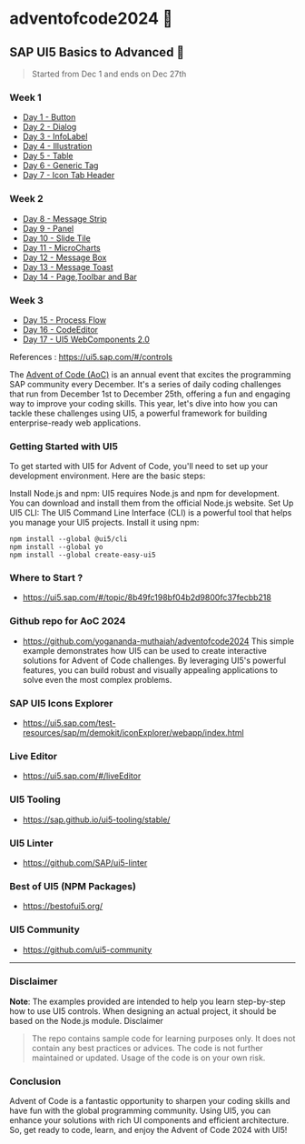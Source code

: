 # adventofcode2024 🎄

## SAP UI5 Basics to Advanced 🎄

> Started from Dec 1 and ends on Dec 27th

### Week 1
* [Day 1 - Button](https://github.com/yogananda-muthaiah/adventofcode2024/tree/main/aoc-day01)
* [Day 2 - Dialog](https://github.com/yogananda-muthaiah/adventofcode2024/tree/main/aoc-day02)
* [Day 3 - InfoLabel](https://github.com/yogananda-muthaiah/adventofcode2024/tree/main/aoc-day03)
* [Day 4 - Illustration](https://github.com/yogananda-muthaiah/adventofcode2024/tree/main/aoc-day04)
* [Day 5 - Table](https://github.com/yogananda-muthaiah/adventofcode2024/tree/main/aoc-day05)
* [Day 6 - Generic Tag](https://github.com/yogananda-muthaiah/adventofcode2024/tree/main/aoc-day06)
* [Day 7 - Icon Tab Header](https://github.com/yogananda-muthaiah/adventofcode2024/tree/main/aoc-day07)
### Week 2
* [Day 8 - Message Strip](https://github.com/yogananda-muthaiah/adventofcode2024/tree/main/aoc-day08)
* [Day 9 - Panel](https://github.com/yogananda-muthaiah/adventofcode2024/tree/main/aoc-day09)
* [Day 10 - Slide Tile](https://github.com/yogananda-muthaiah/adventofcode2024/tree/main/aoc-day10)
* [Day 11 - MicroCharts](https://github.com/yogananda-muthaiah/adventofcode2024/tree/main/aoc-day11)
* [Day 12 - Message Box](https://github.com/yogananda-muthaiah/adventofcode2024/tree/main/aoc-day12)
* [Day 13 - Message Toast](https://github.com/yogananda-muthaiah/adventofcode2024/tree/main/aoc-day13)
* [Day 14 - Page,Toolbar and Bar](https://github.com/yogananda-muthaiah/adventofcode2024/tree/main/aoc-day14)
### Week 3
* [Day 15 - Process Flow](https://github.com/yogananda-muthaiah/adventofcode2024/tree/main/aoc-day15)
* [Day 16 - CodeEditor](https://github.com/yogananda-muthaiah/adventofcode2024/tree/main/aoc-day16)
* [Day 17 - UI5 WebComponents 2.0](https://github.com/yogananda-muthaiah/adventofcode2024/tree/main/aoc-day17)

References : https://ui5.sap.com/#/controls

The [Advent of Code (AoC)](https://adventofcode.com/) is an annual event that excites the programming SAP community every December. It's a series of daily coding challenges that run from December 1st to December 25th, offering a fun and engaging way to improve your coding skills. This year, let's dive into how you can tackle these challenges using UI5, a powerful framework for building enterprise-ready web applications.


### Getting Started with UI5

To get started with UI5 for Advent of Code, you'll need to set up your development environment. Here are the basic steps:

Install Node.js and npm: UI5 requires Node.js and npm for development. You can download and install them from the official Node.js website.
Set Up UI5 CLI: The UI5 Command Line Interface (CLI) is a powerful tool that helps you manage your UI5 projects. Install it using npm:

```
npm install --global @ui5/cli
npm install --global yo
npm install --global create-easy-ui5
```

### Where to Start ?
* https://ui5.sap.com/#/topic/8b49fc198bf04b2d9800fc37fecbb218



### Github repo for AoC 2024
* https://github.com/yogananda-muthaiah/adventofcode2024
This simple example demonstrates how UI5 can be used to create interactive solutions for Advent of Code challenges. By leveraging UI5's powerful features, you can build robust and visually appealing applications to solve even the most complex problems.

### SAP UI5 Icons Explorer

* https://ui5.sap.com/test-resources/sap/m/demokit/iconExplorer/webapp/index.html

### Live Editor
* https://ui5.sap.com/#/liveEditor

### UI5 Tooling
* https://sap.github.io/ui5-tooling/stable/

### UI5 Linter
* https://github.com/SAP/ui5-linter

### Best of UI5 (NPM Packages)
* https://bestofui5.org/

### UI5 Community
* https://github.com/ui5-community
  
---
### Disclaimer
**Note**: The examples provided are intended to help you learn step-by-step how to use UI5 controls. When designing an actual project, it should be based on the Node.js module.
Disclaimer
> The repo contains sample code for learning purposes only. It does not contain any best practices or advices. The code is not further maintained or updated. Usage of the code is on your own risk.

### Conclusion

Advent of Code is a fantastic opportunity to sharpen your coding skills and have fun with the global programming community. Using UI5, you can enhance your solutions with rich UI components and efficient architecture. So, get ready to code, learn, and enjoy the Advent of Code 2024 with UI5!


